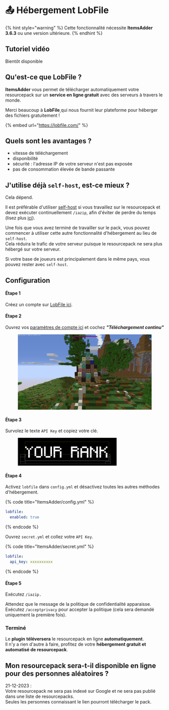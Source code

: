 # 📤 Hébergement LobFile

{% hint style="warning" %}
Cette fonctionnalité nécessite **ItemsAdder 3.6.3** ou une version ultérieure.
{% endhint %}

## Tutoriel vidéo

Bientôt disponible

## Qu'est-ce que LobFile ?

**ItemsAdder** vous permet de télécharger automatiquement votre resourcepack sur un **service en ligne gratuit** avec des serveurs à travers le monde.

Merci beaucoup à **LobFile**[ ](https://ploudos.com/)qui nous fournit leur plateforme pour héberger des fichiers gratuitement !

{% embed url="https://lobfile.com/" %}

## Quels sont les avantages ?

* vitesse de téléchargement
* disponibilité
* sécurité : l'adresse IP de votre serveur n'est pas exposée
* pas de consommation élevée de bande passante

## J'utilise déjà `self-host`, est-ce mieux ?

Cela dépend.

Il est préférable d'utiliser [self-host](resourcepack-self-hosting.md) si vous travaillez sur le resourcepack et devez exécuter continuellement `/iazip`, afin d'éviter de perdre du temps (lisez plus [ici](tips-for-fastest-usage.md)).

Une fois que vous avez terminé de travailler sur le pack, vous pouvez commencer à utiliser cette autre fonctionnalité d'hébergement au lieu de `self-host`.\
Cela réduira le trafic de votre serveur puisque le resourcepack ne sera plus hébergé sur votre serveur.

Si votre base de joueurs est principalement dans le même pays, vous pouvez rester avec `self-host`.

## Configuration

#### Étape 1

Créez un compte sur [LobFile ici](https://lobfile.com/create-account).

#### Étape 2

Ouvrez vos [paramètres de compte ici](https://lobfile.com/my-account) et cochez _**"Téléchargement continu"**_

<figure><img src="../../.gitbook/assets/image (32).png" alt=""><figcaption></figcaption></figure>

#### Étape 3

Survolez le texte `API Key` et copiez votre clé.

<figure><img src="../../.gitbook/assets/image (35).png" alt=""><figcaption></figcaption></figure>

#### Étape 4

Activez `lobfile` dans `config.yml` et désactivez toutes les autres méthodes d'hébergement.

{% code title="ItemsAdder/config.yml" %}
```yaml
lobfile:
  enabled: true
```
{% endcode %}

Ouvrez `secret.yml` et collez votre `API Key`.

{% code title="ItemsAdder/secret.yml" %}
```yaml
lobfile:
  api_key: xxxxxxxxxx
```
{% endcode %}

#### Étape 5

Exécutez `/iazip.`

Attendez que le message de la politique de confidentialité apparaisse.\
Exécutez `/acceptprivacy` pour accepter la politique (cela sera demandé uniquement la première fois).

### Terminé

Le **plugin** **téléversera** le resourcepack en ligne **automatiquement**.\
Il n'y a rien d'autre à faire, profitez de votre **hébergement gratuit et automatisé de resourcepack**.

## Mon resourcepack sera-t-il disponible en ligne pour des personnes aléatoires ?

21-12-2023 :\
Votre resourcepack ne sera pas indexé sur Google et ne sera pas publié dans une liste de resourcepacks.\
Seules les personnes connaissant le lien pourront télécharger le pack.
